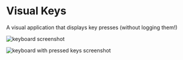 # Visual Keys

A visual application that displays key presses (without logging them!)

![keyboard screenshot](https://i.imgur.com/y0T784i.png)

![keyboard with pressed keys screenshot](https://i.imgur.com/hQPbI5D.png)
